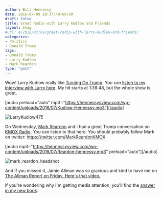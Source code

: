 ```yaml
---
author: Bill Hennessy
date: 2016-07-09 20:37:40+00:00
draft: false
title: Great Radio with Larry Kudlow and Friends
layout: blog
#url: e/2016/07/09/great-radio-with-larry-kudlow-and-friends/
categories:
- Politics
- Donald Trump
tags:
- Donald Trump
- Larry Kudlow
- Mark Reardon
type: "post"
---
```


Wow! Larry Kudlow really like [Turning On Trump](https://amzn.to/29DcFWp). You can [listen to my interview with Larry here](https://www.wabcradio.com/2012/12/09/kudlowpodcasts/). My hit starts at 1:36:48, but the whole show is great.

[audio preload="auto" mp3="https://hennessysview.com/wp-content/uploads/2016/07/Kudlow-Hennessy.mp3"][/audio]

![LarryKudlow475](https://hennessysview.com/wp-content/uploads/2016/07/LarryKudlow475-300x171.jpg)




On Wednesday, [Mark Reardon](https://stlouis.cbslocal.com/show/mark-reardon/) and I had a great Trump conversation on[ KMOX Radio](https://stlouis.cbslocal.com/show/mark-reardon/). You can listen to that here. You should probably follow Mark on twitter: https://twitter.com/MarkReardonKMOX

[audio mp3="https://hennessysview.com/wp-content/uploads/2016/07/Reardon-hennessy.mp3" preload="auto"][/audio]

![mark_reardon_headshot](https://hennessysview.com/wp-content/uploads/2016/07/mark_reardon_headshot-300x173.jpg)


And if you missed it, Jamie Allman was so gracious and kind to have me on[ The Allman Report on Friday. Here's that video.](https://hennessysview.com/2016/07/09/trump-talking-on-the-allman-report/)

If you're wondering why I'm getting media attention, you'll find the [answer in my new book](https://amzn.to/29DcFWp).
